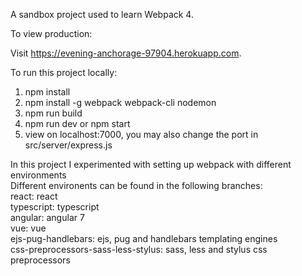 A sandbox project used to learn Webpack 4.

To view production:

Visit https://evening-anchorage-97904.herokuapp.com.

To run this project locally:

1) npm install
2) npm install -g webpack webpack-cli nodemon
3) npm run build
4) npm run dev or npm start
5) view on localhost:7000, you may also change the port in src/server/express.js

In this project I experimented with setting up webpack with different environments<br>
Different environents can be found in the following branches:<br>
react: react<br>
typescript: typescript<br>
angular: angular 7<br>
vue: vue<br>
ejs-pug-handlebars: ejs, pug and handlebars templating engines<br>
css-preprocessors-sass-less-stylus: sass, less and stylus css preprocessors<br>
